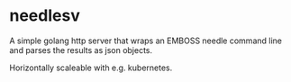 # needlesv
A simple golang http server that wraps an EMBOSS needle command line and parses the results as json objects.

Horizontally scaleable with e.g. kubernetes.
